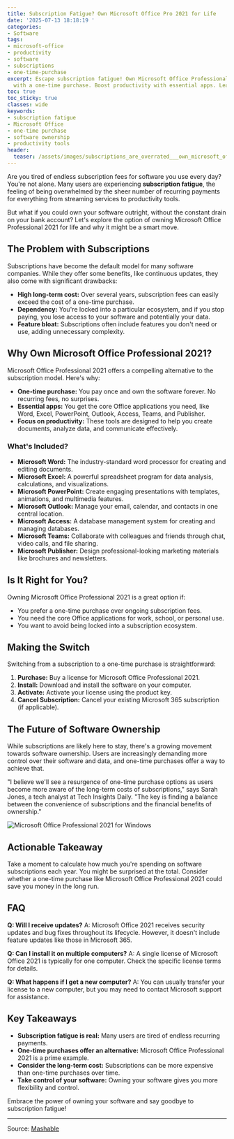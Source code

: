 ```yaml
---
title: Subscription Fatigue? Own Microsoft Office Pro 2021 for Life
date: '2025-07-13 18:18:19 '
categories:
- Software
tags:
- microsoft-office
- productivity
- software
- subscriptions
- one-time-purchase
excerpt: Escape subscription fatigue! Own Microsoft Office Professional 2021 for life
  with a one-time purchase. Boost productivity with essential apps. Learn more!
toc: true
toc_sticky: true
classes: wide
keywords:
- subscription fatigue
- Microsoft Office
- one-time purchase
- software ownership
- productivity tools
header:
  teaser: /assets/images/subscriptions_are_overrated___own_microsoft_office_20250713181819.jpg
---
```


Are you tired of endless subscription fees for software you use every day? You're not alone. Many users are experiencing **subscription fatigue**, the feeling of being overwhelmed by the sheer number of recurring payments for everything from streaming services to productivity tools.

But what if you could own your software outright, without the constant drain on your bank account? Let's explore the option of owning Microsoft Office Professional 2021 for life and why it might be a smart move.

## The Problem with Subscriptions

Subscriptions have become the default model for many software companies. While they offer some benefits, like continuous updates, they also come with significant drawbacks:

*   **High long-term cost:** Over several years, subscription fees can easily exceed the cost of a one-time purchase.
*   **Dependency:** You're locked into a particular ecosystem, and if you stop paying, you lose access to your software and potentially your data.
*   **Feature bloat:** Subscriptions often include features you don't need or use, adding unnecessary complexity.

## Why Own Microsoft Office Professional 2021?

Microsoft Office Professional 2021 offers a compelling alternative to the subscription model. Here's why:

*   **One-time purchase:** You pay once and own the software forever. No recurring fees, no surprises.
*   **Essential apps:** You get the core Office applications you need, like Word, Excel, PowerPoint, Outlook, Access, Teams, and Publisher.
*   **Focus on productivity:** These tools are designed to help you create documents, analyze data, and communicate effectively.

### What's Included?

*   **Microsoft Word:** The industry-standard word processor for creating and editing documents.
*   **Microsoft Excel:** A powerful spreadsheet program for data analysis, calculations, and visualizations.
*   **Microsoft PowerPoint:** Create engaging presentations with templates, animations, and multimedia features.
*   **Microsoft Outlook:** Manage your email, calendar, and contacts in one central location.
*   **Microsoft Access:** A database management system for creating and managing databases.
*   **Microsoft Teams:** Collaborate with colleagues and friends through chat, video calls, and file sharing.
*   **Microsoft Publisher:** Design professional-looking marketing materials like brochures and newsletters.

## Is It Right for You?

Owning Microsoft Office Professional 2021 is a great option if:

*   You prefer a one-time purchase over ongoing subscription fees.
*   You need the core Office applications for work, school, or personal use.
*   You want to avoid being locked into a subscription ecosystem.

## Making the Switch

Switching from a subscription to a one-time purchase is straightforward:

1.  **Purchase:** Buy a license for Microsoft Office Professional 2021.
2.  **Install:** Download and install the software on your computer.
3.  **Activate:** Activate your license using the product key.
4.  **Cancel Subscription:** Cancel your existing Microsoft 365 subscription (if applicable).

## The Future of Software Ownership

While subscriptions are likely here to stay, there's a growing movement towards software ownership. Users are increasingly demanding more control over their software and data, and one-time purchases offer a way to achieve that.

"I believe we'll see a resurgence of one-time purchase options as users become more aware of the long-term costs of subscriptions," says Sarah Jones, a tech analyst at Tech Insights Daily. "The key is finding a balance between the convenience of subscriptions and the financial benefits of ownership."

![Microsoft Office Professional 2021 for Windows](https://helios-i.mashable.com/imagery/articles/07JNkqOxaIUkRZx2lJnMYM4/hero-image.jpg)

## Actionable Takeaway

Take a moment to calculate how much you're spending on software subscriptions each year. You might be surprised at the total. Consider whether a one-time purchase like Microsoft Office Professional 2021 could save you money in the long run.

## FAQ

**Q: Will I receive updates?**
A: Microsoft Office 2021 receives security updates and bug fixes throughout its lifecycle. However, it doesn't include feature updates like those in Microsoft 365.

**Q: Can I install it on multiple computers?**
A: A single license of Microsoft Office 2021 is typically for one computer. Check the specific license terms for details.

**Q: What happens if I get a new computer?**
A: You can usually transfer your license to a new computer, but you may need to contact Microsoft support for assistance.

## Key Takeaways

*   **Subscription fatigue is real:** Many users are tired of endless recurring payments.
*   **One-time purchases offer an alternative:** Microsoft Office Professional 2021 is a prime example.
*   **Consider the long-term cost:** Subscriptions can be more expensive than one-time purchases over time.
*   **Take control of your software:** Owning your software gives you more flexibility and control.

Embrace the power of owning your software and say goodbye to subscription fatigue!

---

Source: [Mashable](https://mashable.com/au/deals/july-14-au-microsoft-pro-2021)
